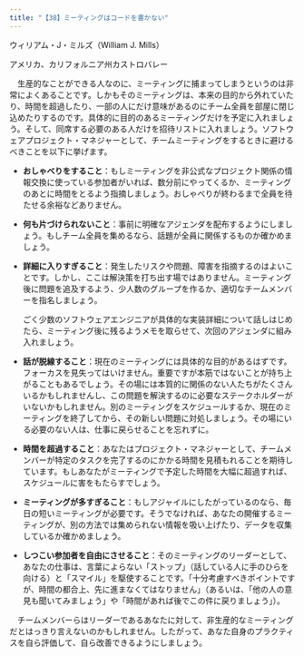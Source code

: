 ```yaml
---
title: "【38】ミーティングはコードを書かない"
---
```



ウィリアム・J・ミルズ（William J. Mills）



アメリカ、カリフォルニア州カストロバレー


　生産的なことができる人なのに、ミーティングに捕まってしまうというのは非常によくあることです。しかもそのミーティングは、本来の目的から外れていたり、時間を超過したり、一部の人にだけ意味があるのにチーム全員を部屋に閉じ込めたりするのです。具体的に目的のあるミーティングだけを予定に入れましょう。そして、同席する必要のある人だけを招待リストに入れましょう。ソフトウェアプロジェクト・マネジャーとして、チームミーティングをするときに避けるべきことを以下に挙げます。

  - **おしゃべりをすること**：もしミーティングを非公式なプロジェクト関係の情報交換に使っている参加者がいれば、数分前にやってくるか、ミーティングのあとに時間をとるよう指摘しましょう。おしゃべりが終わるまで全員を待たせる余裕などありません。

  - **何も片づけられないこと**：事前に明確なアジェンダを配布するようにしましょう。もしチーム全員を集めるなら、話題が全員に関係するものか確かめましょう。

  - **詳細に入りすぎること**：発生したリスクや問題、障害を指摘するのはよいことです。しかし、ここは解決策を打ち出す場ではありません。ミーティング後に問題を追及するよう、少人数のグループを作るか、適切なチームメンバーを指名しましょう。
    
    ごく少数のソフトウェアエンジニアが具体的な実装詳細について話しはじめたら、ミーティング後に残るようメモを取らせて、次回のアジェンダに組み入れましょう。

  - **話が脱線すること**：現在のミーティングには具体的な目的があるはずです。フォーカスを見失ってはいけません。重要ですが本筋ではないことが持ち上がることもあるでしょう。その場には本質的に関係のない人たちがたくさんいるかもしれませんし、この問題を解決するのに必要なステークホルダーがいないかもしれません。別のミーティングをスケジュールするか、現在のミーティングを終了してから、その新しい問題に対処しましょう。その場にいる必要のない人は、仕事に戻らせることを忘れずに。

  - **時間を超過すること**：あなたはプロジェクト・マネジャーとして、チームメンバーが特定のタスクを完了するのにかかる時間を見積もれることを期待しています。もしあなたがミーティングで予定した時間を大幅に超過すれば、スケジュールに害をもたらすでしょう。

  - **ミーティングが多すぎること**：もしアジャイルにしたがっているのなら、毎日の短いミーティングが必要です。そうでなければ、あなたの開催するミーティングが、別の方法では集められない情報を吸い上げたり、データを収集しているか確かめましょう。

  - **しつこい参加者を自由にさせること**：そのミーティングのリーダーとして、あなたの仕事は、言葉によらない「ストップ」（話している人に手のひらを向ける）と「スマイル」を駆使することです。「十分考慮すべきポイントですが、時間の都合上、先に進まなくてはなりません」（あるいは、「他の人の意見も聞いてみましょう」や「時間があれば後でこの件に戻りましょう」）。

　チームメンバーらはリーダーであるあなたに対して、非生産的なミーティングだとはっきり言えないのかもしれません。したがって、あなた自身のプラクティスを自ら評価して、自ら改善できるようにしましょう。
